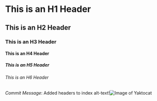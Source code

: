 # This is an H1 Header
## This is an H2 Header
### This is an H3 Header
#### This is an H4 Header
##### This is an H5 Header
###### This is an H6 Header
_Commit Message_: Added headers to index
alt-text!![Image of Yaktocat](https://octodex.github.com/images/yaktocat.png)

